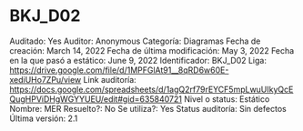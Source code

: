 # BKJ_D02

Auditado: Yes
Auditor: Anonymous
Categoría: Diagramas
Fecha de creación: March 14, 2022
Fecha de última modificación: May 3, 2022
Fecha en la que pasó a estático: June 9, 2022
Identificador: BKJ_D02
Liga: https://drive.google.com/file/d/1MPFGlAt91__8qRD6w60E-xediUHo7ZPu/view
Link auditoría: https://docs.google.com/spreadsheets/d/1agQ2rf79rEYCF5mpLwuUIkyQcEQugHPViDHgWGYYUEU/edit#gid=635840721
Nivel o status: Estático
Nombre: MER
Resuelto?: No
Se utiliza?: Yes
Status auditoría: Sin defectos
Última versión: 2.1